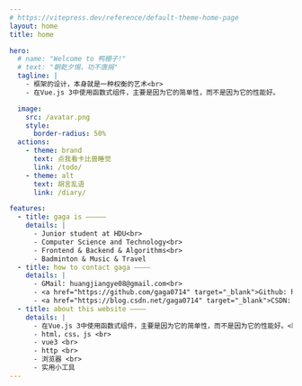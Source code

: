 ```yaml
---
# https://vitepress.dev/reference/default-theme-home-page
layout: home
title: home

hero:
  # name: "Welcome to 鸭棚子!"
  # text: "朝乾夕惕，功不唐捐"
  tagline: |
    - 框架的设计，本身就是一种权衡的艺术<br>
    - 在Vue.js 3中使用函数式组件，主要是因为它的简单性，而不是因为它的性能好。

  image:
    src: /avatar.png
    style:
      border-radius: 50%
  actions:
    - theme: brand
      text: 点我看卡比兽睡觉
      link: /todo/
    - theme: alt
      text: 胡言乱语
      link: /diary/

features:
  - title: gaga is —————
    details: |
      - Junior student at HDU<br>
      - Computer Science and Technology<br>
      - Frontend & Backend & Algorithms<br>
      - Badminton & Music & Travel
  - title: how to contact gaga ————
    details: |
      - GMail: huangjiangye08@gmail.com<br>
      - <a href="https://github.com/gaga0714" target="_blank">Github: https://github.com/gaga0714</a><br>
      - <a href="https://blog.csdn.net/gaga0714" target="_blank">CSDN: https://blog.csdn.net/gaga0714</a>
  - title: about this website ————
    details: |
      - 在Vue.js 3中使用函数式组件，主要是因为它的简单性，而不是因为它的性能好。<br>
      - html，css，js <br>
      - vue3 <br>
      - http <br>
      - 浏览器 <br>
      - 实用小工具
---
```

